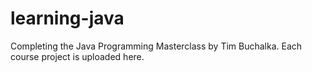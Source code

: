 # learning-java
Completing the Java Programming Masterclass by Tim Buchalka. 
Each course project is uploaded here.

